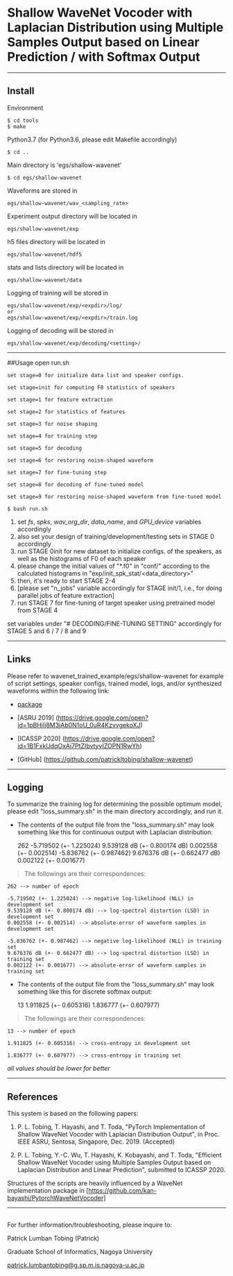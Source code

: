 # Shallow WaveNet Vocoder with Laplacian Distribution using Multiple Samples Output based on Linear Prediction / with Softmax Output

----------------
## Install
Environment

    $ cd tools
    $ make

Python3.7 (for Python3.6, please edit Makefile accordingly)

    $ cd ..


Main directory is 'egs/shallow-wavenet'

    $ cd egs/shallow-wavenet

Waveforms are stored in
    
    egs/shallow-wavenet/wav_<sampling_rate>

Experiment output directory will be located in

    egs/shallow-wavenet/exp

h5 files directory will be located in 

    egs/shallow-wavenet/hdf5

stats and lists directory will be located in 

    egs/shallow-wavenet/data

Logging of training will be stored in

    egs/shallow-wavenet/exp/<expdir>/log/
    or
    egs/shallow-wavenet/exp/<expdir>/train.log

Logging of decoding will be stored in

    egs/shallow-wavenet/exp/decoding/<setting>/

----
##Usage
open run.sh

    set stage=0 for initialize data list and speaker configs.

    set stage=init for computing F0 statistics of speakers

    set stage=1 for feature extraction

    set stage=2 for statistics of features

    set stage=3 for noise shaping

    set stage=4 for training step

    set stage=5 for decoding

    set stage=6 for restoring noise-shaped waveform

    set stage=7 for fine-tuning step

    set stage=8 for decoding of fine-tuned model

    set stage=9 for restoring noise-shaped waveform from fine-tuned model

    $ bash run.sh

1. set *fs*, *spks*, *wav\_org\_dir*, *data_name*, and *GPU\_device* variables accordingly
2. also set your design of training/development/testing sets in STAGE 0 accordingly
3. run STAGE 0init for new dataset to initialize configs. of the speakers, as well as the histograms of F0 of each speaker
4. please change the initial values of "*.f0" in "conf/" according to the calculated histograms in "exp/init\_spk\_stat/<data_directory>"
5. then, it's ready to start STAGE 2-4
6. [please set "n_jobs" variable accordingly for STAGE init/1, i.e., for doing parallel jobs of feature extraction]
7. run STAGE 7 for fine-tuning of target speaker using pretrained model from STAGE 4

set variables under "#  DECODING/FINE-TUNING SETTING" accordingly for STAGE 5 and 6 / 7 / 8 and 9

----
## Links
Please refer to wavenet\_trained\_example/egs/shallow-wavenet for example of script settings, speaker configs, trained model, logs, and/or synthesized waveforms
within the following link:

* [package](https://drive.google.com/open?id=18AapBApXuiiJDFUocxn1hWs2Jit7v0or)

* [ASRU 2019] (https://drive.google.com/open?id=1pBHiIj8M3jAb0N1oU_0uR4KzvvgekoXJ)

* [ICASSP 2020] (https://drive.google.com/open?id=1B1FxkUdqOxAj7PtZIbvtyyIZOPN1RwYh)

* [GitHub] (https://github.com/patrickltobing/shallow-wavenet)

----
## Logging

To summarize the training log for determining the possible optimum model, please edit 
"loss\_summary.sh" in the main directory accordingly, and run it.

* The contents of the output file from the "loss_summary.sh" may look something like this for continuous output with Laplacian distribution:

    262 -5.719502 (+- 1.225024) 9.539128 dB (+- 0.800174 dB) 0.002558 (+- 0.002514) -5.836762 (+- 0.987462) 9.676376 dB (+- 0.662477 dB) 0.002122 (+- 0.001677)

> The followings are their correspondences:

    262 --> number of epoch

    -5.719502 (+- 1.225024) --> negative log-likelihood (NLL) in development set
    9.539128 dB (+- 0.800174 dB) --> log-spectral distortion (LSD) in development set
    0.002558 (+- 0.002514) --> absolute-error of waveform samples in development set

    -5.836762 (+- 0.987462) --> negative log-likelihood (NLL) in training set
    9.676376 dB (+- 0.662477 dB) --> log-spectral distortion (LSD) in training set
    0.002122 (+- 0.001677) --> absolute-error of waveform samples in training set

* The contents of the output file from the "loss_summary.sh" may look something like this for discrete softmax output:

    13 1.911825 (+- 0.605316) 1.836777 (+- 0.607977)

> The followings are their correspondences:

    13 --> number of epoch

    1.911825 (+- 0.605316) --> cross-entropy in development set

    1.836777 (+- 0.607977) --> cross-entropy in training set

*all values should be lower for better*

----
## References

This system is based on the following papers:

1. P. L. Tobing, T. Hayashi, and T. Toda, "PyTorch Implementation of Shallow WaveNet Vocoder with Laplacian Distribution Output", in Proc. IEEE ASRU, Sentosa, Singapore, Dec. 2019. (Accepted)

2. P. L. Tobing, Y.-C. Wu, T. Hayashi, K. Kobayashi, and T. Toda, "Efficient Shallow WaveNet Vocoder using Multiple Samples Output based on Laplacian Distribution and Linear Prediction", submitted to ICASSP 2020.

Structures of the scripts are heavily influenced by a WaveNet implementation package in [https://github.com/kan-bayashi/PytorchWaveNetVocoder]

----
##

For further information/troubleshooting, please inquire to:

Patrick Lumban Tobing (Patrick)

Graduate School of Informatics, Nagoya University

patrick.lumbantobing@g.sp.m.is.nagoya-u.ac.jp
